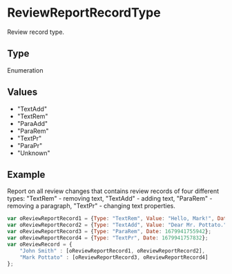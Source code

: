 # ReviewReportRecordType

Review record type.

## Type

Enumeration

## Values

- "TextAdd"
- "TextRem"
- "ParaAdd"
- "ParaRem"
- "TextPr"
- "ParaPr"
- "Unknown"


## Example

Report on all review changes that contains review records of four different types: "TextRem" - removing text, "TextAdd" - adding text, "ParaRem" - removing a paragraph, "TextPr" - changing text properties.

```javascript
var oReviewReportRecord1 = {Type: "TextRem", Value: "Hello, Mark!", Date: 1679941734161};
var oReviewReportRecord2 = {Type: "TextAdd", Value: "Dear Mr. Pottato.", Date: 1679941736189};
var oReviewReportRecord3 = {Type: "ParaRem", Date: 1679941755942};
var oReviewReportRecord4 = {Type: "TextPr", Date: 1679941757832};
var oReviewRecord = {
	"John Smith" : [oReviewReportRecord1, oReviewReportRecord2],
	"Mark Pottato" : [oReviewReportRecord3, oReviewReportRecord4]
};
```

